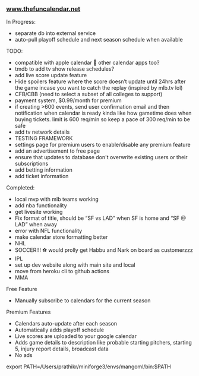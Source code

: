 ### www.thefuncalendar.net

In Progress:
- separate db into external service
- auto-pull playoff schedule and next season schedule when available

TODO:
- compatible with apple calendar 👀 other calendar apps too?
- tmdb to add tv show release schedules?
- add live score update feature
- Hide spoilers feature where the score doesn’t update until 24hrs after the game incase you want to catch the replay (inspired by mlb.tv lol)
- CFB/CBB (need to select a subset of all colleges to support)
- payment system, $0.99/month for premium
- if creating >600 events, send user confirmation email and then notification when calendar is ready kinda like how gametime does when buying tickets. limit is 600 req/min so keep a pace of 300 req/min to be safe
- add tv network details 
- TESTING FRAMEWORK
- settings page for premium users to enable/disable any premium feature
- add an advertisement to free page
- ensure that updates to database don't overwrite existing users or their subscriptions
- add betting information
- add ticket information


Completed:
- local mvp with mlb teams working
- add nba functionality
- get livesite working
- Fix format of title, should be “SF vs LAD” when SF is home and “SF @ LAD” when away
- error with NFL functionality
- make calendar store formatting better
- NHL
- SOCCER!!! ⚽️ would prolly get Habbu and Nark on board as customerzzz
- IPL
- set up dev website along with main site and local
- move from heroku cli to github actions
- MMA


Free Feature
- Manually subscribe to calendars for the current season


Premium Features
- Calendars auto-update after each season
- Automatically adds playoff schedule
- Live scores are uploaded to your google calendar
- Adds game details to description like probable starting pitchers, starting 5, injury report details, broadcast data
- No ads

export PATH=/Users/prathikr/miniforge3/envs/mangoml/bin:$PATH